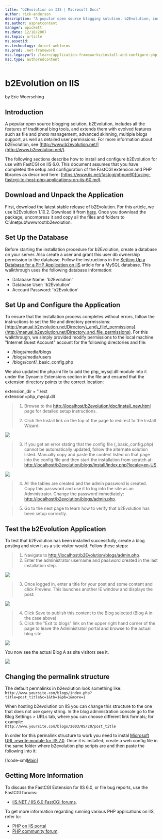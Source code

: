 ```yaml
---
title: "b2Evolution on IIS | Microsoft Docs"
author: rick-anderson
description: "A popular open source blogging solution, b2Evolution, includes all the features of traditional blog tools, and extends them with evolved features such as fil..."
ms.author: aspnetcontent
manager: wpickett
ms.date: 12/18/2007
ms.topic: article
ms.assetid: 
ms.technology: dotnet-webforms
ms.prod: .net-framework
msc.legacyurl: /learn/application-frameworks/install-and-configure-php-applications-on-iis/b2evolution-on-iis
msc.type: authoredcontent
---
```

b2Evolution on IIS
====================
by Eric Woersching

## Introduction

A popular open source blogging solution, b2Evolution, includes all the features of traditional blog tools, and extends them with evolved features such as file and photo management, advanced skinning, multiple blogs support, as well as detailed user permissions. For more information about b2Evolution, see [http://www.b2evolution.net/](http://www.b2evolution.net/).

The following sections describe how to install and configure b2Evolution for use with FastCGI on IIS 6.0. This document assumes that you have completed the setup and configuration of the FastCGI extension and PHP libraries as described here: [https://www.iis.net/fastcgi/phpon60](using-fastcgi-to-host-php-applications-on-iis-60.md).

## Download and Unpack the Application

First, download the latest stable release of b2Evolution. For this article, we use b2Evolution 1.10.2. Download it from [here](http://b2evolution.net/downloads/index.html). Once you download the package, uncompress it and copy all the files and folders to C:\Inetpub\wwwroot\b2evolution.

## Set Up the Database

Before starting the installation procedure for b2Evolution, create a database on your server. Also create a user and grant this user db ownership permission to the database. Follow the instructions in the [Setting Up a Database for a PHP Application on IIS](../install-and-configure-php-on-iis/setting-up-a-database-for-a-php-application-on-iis.md) article for a MySQL database. This walkthrough uses the following database information:

- Database Name: 'b2Evolution'
- Database User: 'b2Evolution'
- Account Password: 'b2Evolution'

## Set Up and Configure the Application

To ensure that the installation process completes without errors, follow the instructions to set the file and directory permissions: [http://manual.b2evolution.net/Directory\_and\_file\_permissions](http://manual.b2evolution.net/Directory_and_file_permissions). For this walkthrough, we simply provided modify permissions to the local machine "Internet Guest Account" account for the following directories and file:

- /blogs/media/blogs
- /blogs/media/users
- /blogs/conf/\_basic\_config.php

We also updated the php.ini file to add the php\_mysql.dll module into it under the Dynamic Extensions section in the file and ensured that the extension directory points to the correct location:

extension\_dir = "./ext  
extension=php\_mysql.dll

> 1. Browse to the [http://localhost/b2evolution/doc/install\_new.html](http://localhost/b2evolution/doc/install_new.html) page for detailed setup instructions.
> 
> 2. Click the Install link on the top of the page to redirect to the Install Wizard.


[![](b2evolution-on-iis/_static/image2.png)](b2evolution-on-iis/_static/image1.png)

> 3. If you get an error stating that the config file (\_basic\_config.php) cannot be automatically updated, follow the alternate solution listed. Manually copy and paste the content listed on that page into the config file and then start the installation from scratch at: [http://localhost/b2evolution/blogs/install/index.php?locale=en-US](http://localhost/b2evolution/blogs/install/index.php?locale=en-US).


[![](b2evolution-on-iis/_static/image4.png)](b2evolution-on-iis/_static/image3.png)

> 4. All the tables are created and the admin password is created. Copy this password and use it to log into the site as an Administrator. Change the password immediately: [http://localhost/b2evolution/blogs/admin.php](http://localhost/b2evolution/blogs/admin.php).


> 5. Go to the next page to learn how to verify that b2Evolution has been setup correctly.


## Test the b2Evolution Application

To test that b2Evolution has been installed successfully, create a blog posting and view it as a site visitor would. Follow these steps:

> 1. Navigate to [http://localhost/b2Evolution/blogs/admin.php](http://localhost/b2Evolution/blogs/admin.php).   
> 2. Enter the administrator username and password created in the last installation step.


[![](b2evolution-on-iis/_static/image6.png)](b2evolution-on-iis/_static/image5.png)

> 3. Once logged in, enter a title for your post and some content and click Preview. This launches another IE window and displays the post:


[![](b2evolution-on-iis/_static/image8.png)](b2evolution-on-iis/_static/image7.png)

> 4. Click Save to publish this content to the Blog selected (Blog A in the case above)   
> 5. Click the "Exit to blogs" link on the upper right hand corner of the page to leave the Administrator portal and browse to the actual blog site.


[![](b2evolution-on-iis/_static/image10.png)](b2evolution-on-iis/_static/image9.png)  

You now see the actual Blog A as site visitors see it.

[![](b2evolution-on-iis/_static/image12.png)](b2evolution-on-iis/_static/image11.png)

## Changing the permalink structure

The default permalinks in b2evolution look something like:  
`http://www.yoursite.com/blogs/index.php?title=post_title&c=1&tb=1&pb=1&more=1`

When hosting b2evolution on IIS you can change this structure to the one that does not use query string. In the blog administration console go to the Blog Settings &gt; URLs tab, where you can choose different link formats; for example:  
`http://www.yoursite.com/blogs/2003/05/20/post_title`

In order for this permalink structure to work you need to instal [Microsoft URL rewrite module for IIS 7.0](https://www.iis.net/downloads/microsoft/url-rewrite "URL rewrite module"). Once it is installed, create a web.config file in the same folder where b2evolution php scripts are and then paste the following into it:


[!code-xml[Main](b2evolution-on-iis/samples/sample1.xml)]


## Getting More Information

To discuss the FastCGI Extension for IIS 6.0, or file bug reports, use the FastCGI forums:

- [IIS.NET / IIS 6.0 FastCGI forums](https://forums.iis.net/1103.aspx).

To get more information regarding running various PHP applications on IIS, refer to:

- [PHP on IIS portal](https://php.iis.net/)
- [PHP community forum](https://forums.iis.net/1102.aspx).